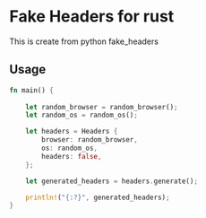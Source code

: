 # Fake Headers for rust
This is create from python fake_headers

## Usage
```rust
fn main() {
    
    let random_browser = random_browser();
    let random_os = random_os();

    let headers = Headers {
        browser: random_browser,
        os: random_os,
        headers: false,
    };

    let generated_headers = headers.generate();

    println!("{:?}", generated_headers);
}
```